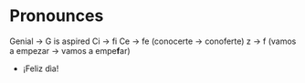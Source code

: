 # Pronounces

Genial -> G is aspired
Ci -> fi
Ce -> fe (conocerte -> conoferte)
z -> f (vamos a empezar -> vamos a empe**f**ar)
- ¡Feliz dìa!